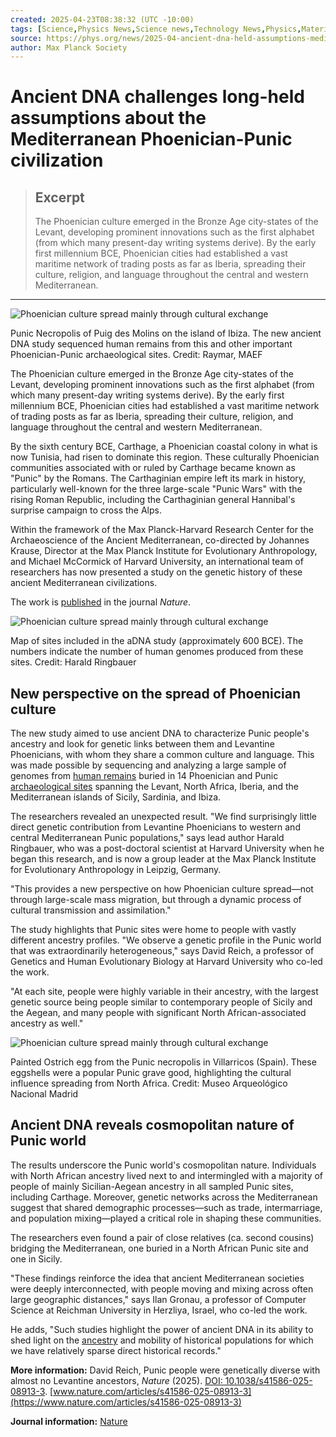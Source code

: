 ```yaml
---
created: 2025-04-23T08:38:32 (UTC -10:00)
tags: [Science,Physics News,Science news,Technology News,Physics,Materials,Nanotech,Technology,Science]
source: https://phys.org/news/2025-04-ancient-dna-held-assumptions-mediterranean.html
author: Max Planck Society
---
```


# Ancient DNA challenges long-held assumptions about the Mediterranean Phoenician-Punic civilization

> ## Excerpt
> The Phoenician culture emerged in the Bronze Age city-states of the Levant, developing prominent innovations such as the first alphabet (from which many present-day writing systems derive). By the early first millennium BCE, Phoenician cities had established a vast maritime network of trading posts as far as Iberia, spreading their culture, religion, and language throughout the central and western Mediterranean.

---
![Phoenician culture spread mainly through cultural exchange](https://scx1.b-cdn.net/csz/news/800a/2025/phoenician-culture-spr.jpg "Punic Necropolis of Puig des Molins on the island of Ibiza. The new ancient DNA study sequenced human remains from this and other important Phoenician-Punic archaeological sites. Credit: Raymar, MAEF")

Punic Necropolis of Puig des Molins on the island of Ibiza. The new ancient DNA study sequenced human remains from this and other important Phoenician-Punic archaeological sites. Credit: Raymar, MAEF

The Phoenician culture emerged in the Bronze Age city-states of the Levant, developing prominent innovations such as the first alphabet (from which many present-day writing systems derive). By the early first millennium BCE, Phoenician cities had established a vast maritime network of trading posts as far as Iberia, spreading their culture, religion, and language throughout the central and western Mediterranean.

By the sixth century BCE, Carthage, a Phoenician coastal colony in what is now Tunisia, had risen to dominate this region. These culturally Phoenician communities associated with or ruled by Carthage became known as "Punic" by the Romans. The Carthaginian empire left its mark in history, particularly well-known for the three large-scale "Punic Wars" with the rising Roman Republic, including the Carthaginian general Hannibal's surprise campaign to cross the Alps.

Within the framework of the Max Planck-Harvard Research Center for the Archaeoscience of the Ancient Mediterranean, co-directed by Johannes Krause, Director at the Max Planck Institute for Evolutionary Anthropology, and Michael McCormick of Harvard University, an international team of researchers has now presented a study on the genetic history of these ancient Mediterranean civilizations.

The work is [published](https://www.nature.com/articles/s41586-025-08913-3) in the journal _Nature_.

![Phoenician culture spread mainly through cultural exchange](https://scx1.b-cdn.net/csz/news/800a/2025/phoenician-culture-spr-1.jpg "Map of sites included in the aDNA study (approximately 600 BCE). The numbers indicate the number of human genomes produced from these sites. Credit: Harald Ringbauer")

Map of sites included in the aDNA study (approximately 600 BCE). The numbers indicate the number of human genomes produced from these sites. Credit: Harald Ringbauer

## New perspective on the spread of Phoenician culture

The new study aimed to use ancient DNA to characterize Punic people's ancestry and look for genetic links between them and Levantine Phoenicians, with whom they share a common culture and language. This was made possible by sequencing and analyzing a large sample of genomes from [human remains](https://phys.org/tags/human+remains/) buried in 14 Phoenician and Punic [archaeological sites](https://phys.org/tags/archaeological+sites/) spanning the Levant, North Africa, Iberia, and the Mediterranean islands of Sicily, Sardinia, and Ibiza.

The researchers revealed an unexpected result. "We find surprisingly little direct genetic contribution from Levantine Phoenicians to western and central Mediterranean Punic populations," says lead author Harald Ringbauer, who was a post-doctoral scientist at Harvard University when he began this research, and is now a group leader at the Max Planck Institute for Evolutionary Anthropology in Leipzig, Germany.

"This provides a new perspective on how Phoenician culture spread—not through large-scale mass migration, but through a dynamic process of cultural transmission and assimilation."

The study highlights that Punic sites were home to people with vastly different ancestry profiles. "We observe a genetic profile in the Punic world that was extraordinarily heterogeneous," says David Reich, a professor of Genetics and Human Evolutionary Biology at Harvard University who co-led the work.

"At each site, people were highly variable in their ancestry, with the largest genetic source being people similar to contemporary people of Sicily and the Aegean, and many people with significant North African-associated ancestry as well."

![Phoenician culture spread mainly through cultural exchange](https://scx1.b-cdn.net/csz/news/800a/2025/phoenician-culture-spr-2.jpg "Painted Ostrich egg from the Punic necropolis in Villarricos (Spain). These eggshells were a popular Punic grave good, highlighting the cultural influence spreading from North Africa. Credit: Museo Arqueológico Nacional Madrid")

Painted Ostrich egg from the Punic necropolis in Villarricos (Spain). These eggshells were a popular Punic grave good, highlighting the cultural influence spreading from North Africa. Credit: Museo Arqueológico Nacional Madrid

## Ancient DNA reveals cosmopolitan nature of Punic world

The results underscore the Punic world's cosmopolitan nature. Individuals with North African ancestry lived next to and intermingled with a majority of people of mainly Sicilian-Aegean ancestry in all sampled Punic sites, including Carthage. Moreover, genetic networks across the Mediterranean suggest that shared demographic processes—such as trade, intermarriage, and population mixing—played a critical role in shaping these communities.

The researchers even found a pair of close relatives (ca. second cousins) bridging the Mediterranean, one buried in a North African Punic site and one in Sicily.

"These findings reinforce the idea that ancient Mediterranean societies were deeply interconnected, with people moving and mixing across often large geographic distances," says Ilan Gronau, a professor of Computer Science at Reichman University in Herzliya, Israel, who co-led the work.

He adds, "Such studies highlight the power of ancient DNA in its ability to shed light on the [ancestry](https://phys.org/tags/ancestry/) and mobility of historical populations for which we have relatively sparse direct historical records."

**More information:** David Reich, Punic people were genetically diverse with almost no Levantine ancestors, _Nature_ (2025). [DOI: 10.1038/s41586-025-08913-3](https://dx.doi.org/10.1038/s41586-025-08913-3). [www.nature.com/articles/s41586-025-08913-3](https://www.nature.com/articles/s41586-025-08913-3)

**Journal information:** [Nature](https://phys.org/journals/nature/)[](http://www.nature.com/nature/index.html)
